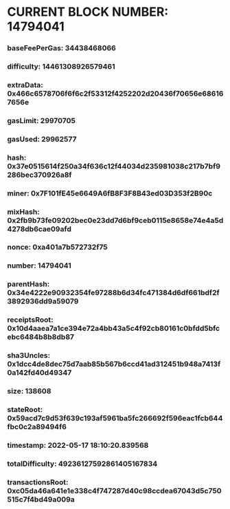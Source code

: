 # CURRENT BLOCK NUMBER: 14794041

### baseFeePerGas: 34438468066
### difficulty: 14461308926579461
### extraData: 0x466c6578706f6f6c2f53312f4252202d20436f70656e686167656e
### gasLimit: 29970705
### gasUsed: 29962577
### hash: 0x37e0515614f250a34f636c12f44034d235981038c217b7bf9286bec370926a8f
### miner: 0x7F101fE45e6649A6fB8F3F8B43ed03D353f2B90c
### mixHash: 0x2fb9b73fe09202bec0e23dd7d6bf9ceb0115e8658e74e4a5d4278db6cae09afd
### nonce: 0xa401a7b572732f75
### number: 14794041
### parentHash: 0x34e4222e90932354fe97288b6d34fc471384d6df661bdf2f3892936dd9a59079
### receiptsRoot: 0x10d4aaea7a1ce394e72a4bb43a5c4f92cb80161c0bfdd5bfcebc6484b8b8db87
### sha3Uncles: 0x1dcc4de8dec75d7aab85b567b6ccd41ad312451b948a7413f0a142fd40d49347
### size: 138608
### stateRoot: 0x59acd7c9d53f639c193af5961ba5fc266692f596eac1fcb644fbc0c2a89494f6
### timestamp: 2022-05-17 18:10:20.839568
### totalDifficulty: 49236127592861405167834
### transactionsRoot: 0xc05da46a641e1e338c4f747287d40c98ccdea67043d5c750515c7f4bd49a009a
